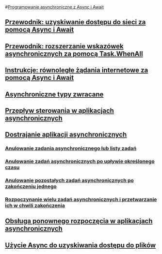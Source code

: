 #[Programowanie asynchroniczne z Async i Await](index.md)
## [Przewodnik: uzyskiwanie dostępu do sieci za pomocą Async i Await](walkthrough-accessing-the-web-by-using-async-and-await.md)
## [Przewodnik: rozszerzanie wskazówek asynchronicznych za pomocą Task.WhenAll](how-to-extend-the-async-walkthrough-by-using-task-whenall.md)
## [Instrukcje: równoległe żądania internetowe za pomocą Async i Await](how-to-make-multiple-web-requests-in-parallel-by-using-async-and-await.md)
## [Asynchroniczne typy zwracane](async-return-types.md)
## [Przepływ sterowania w aplikacjach asynchronicznych](control-flow-in-async-programs.md)
## [Dostrajanie aplikacji asynchronicznych](fine-tuning-your-async-application.md)
### [Anulowanie zadania asynchronicznego lub listy zadań](cancel-an-async-task-or-a-list-of-tasks.md)
### [Anulowanie zadań asynchronicznych po upływie określonego czasu](cancel-async-tasks-after-a-period-of-time.md)
### [Anulowanie pozostałych zadań asynchronicznych po zakończeniu jednego](cancel-remaining-async-tasks-after-one-is-complete.md)
### [Rozpoczynanie wielu zadań asynchronicznych i przetwarzanie ich w chwili zakończenia](start-multiple-async-tasks-and-process-them-as-they-complete.md)
## [Obsługa ponownego rozpoczęcia w aplikacjach asynchronicznych](handling-reentrancy-in-async-apps.md)
## [Użycie Async do uzyskiwania dostępu do plików](using-async-for-file-access.md)
